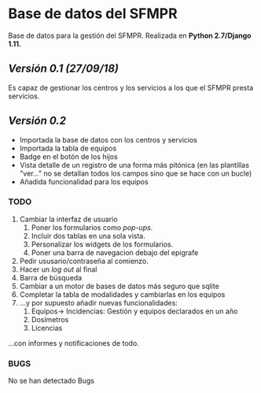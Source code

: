 # Base de datos del SFMPR

Base de datos para la gestión del SFMPR.
Realizada en **Python 2.7/Django 1.11.**

## *Versión 0.1 (27/09/18)*

Es capaz de gestionar los centros y los servicios
a los que el SFMPR presta servicios.

## *Versión 0.2*

* Importada la base de datos con los centros y servicios
* Importada la tabla de equipos
* Badge en el botón de los hijos
* Vista detalle de un registro de una forma más pitónica
(en las plantillas "ver..." no se detallan todos los campos sino que
 se hace con un bucle) 
* Añadida funcionalidad para los equipos

### TODO

1. Cambiar la interfaz de usuario
    1. Poner los formularios como *pop-ups*.
    1. Incluir dos tablas en una sola vista.
    1. Personalizar los widgets de los formularios.
    1. Poner una barra de navegacion debajo del epigrafe
1. Pedir ususario/contraseña al comienzo.
1. Hacer un *log out* al final 
1. Barra de búsqueda
1. Cambiar a un motor de bases de datos más seguro que sqlite
1. Completar la tabla de modalidades y cambiarlas en los equipos
1. ...y por supuesto añadir nuevas funcionalidades:
    1. Equipos-> Incidencias: Gestión y equipos declarados en un año
    1. Dosímetros
    1. Licencias

...con informes y notificaciones de todo. 

### BUGS

No se han detectado Bugs